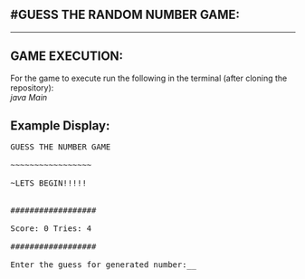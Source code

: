 #GUESS THE RANDOM NUMBER GAME:
------
----

GAME EXECUTION:
------
For the game to execute run the following in the terminal (after cloning the repository):<br>
*java Main*

Example Display:
---------
<pre>
GUESS THE NUMBER GAME<br>
~~~~~~~~~~~~~~~~~ <br>
~LETS BEGIN!!!!!<br>

##################<br>
Score: 0 Tries: 4<br>
##################<br>
Enter the guess for generated number:__<br>
</pre>